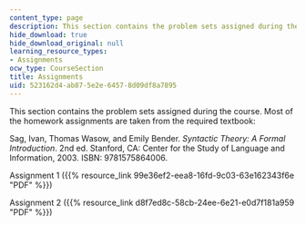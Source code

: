 ```yaml
---
content_type: page
description: This section contains the problem sets assigned during the course.
hide_download: true
hide_download_original: null
learning_resource_types:
- Assignments
ocw_type: CourseSection
title: Assignments
uid: 523162d4-ab87-5e2e-6457-8d09df8a7895
---
```


This section contains the problem sets assigned during the course. Most of the homework assignments are taken from the required textbook:

Sag, Ivan, Thomas Wasow, and Emily Bender. _Syntactic Theory: A Formal Introduction_. 2nd ed. Stanford, CA: Center for the Study of Language and Information, 2003. ISBN: 9781575864006.

Assignment 1 ({{% resource_link 99e36ef2-eea8-16fd-9c03-63e162343f6e "PDF" %}})

Assignment 2 ({{% resource_link d8f7ed8c-58cb-24ee-6e21-e0d7f181a959 "PDF" %}})